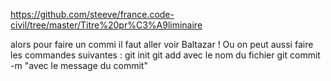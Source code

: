 https://github.com/steeve/france.code-civil/tree/master/Titre%20pr%C3%A9liminaire

alors pour faire un commi il faut aller voir Baltazar !
Ou on  peut aussi faire les commandes suivantes : 
git init
git add avec le nom du fichier 
git commit -m "avec le message du commit"
